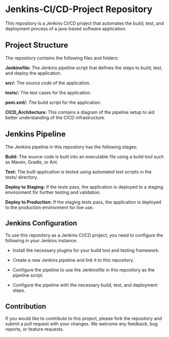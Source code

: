 # <span style="font-size:xx-larger;">Jenkins-CI/CD-Project Repository</span>

This repository is a Jenkins CI/CD project that automates the build, test, and deployment process of a java-based software application.

## **<span style="font-size:x-large;">Project Structure</span>**

The repository contains the following files and folders:

**Jenkinsfile:** The Jenkins pipeline script that defines the steps to build, test, and deploy the application.

**src/:** The source code of the application.

**tests/:** The test cases for the application.

**pom.xml/:** The build script for the application.

**CICD_Architecture:** This contains a diagram of the pipeline setup to aid better understanding of the CICD infrastructure.

## <span style="font-size:x-large;">Jenkins Pipeline</span>

The Jenkins pipeline in this repository has the following stages:

**Build:** The source code is built into an executable file using a build tool such as Maven, Gradle, or Ant.

**Test:** The built application is tested using automated test scripts in the tests/ directory.

**Deploy to Staging:** If the tests pass, the application is deployed to a staging environment for further testing and validation.

**Deploy to Production:** If the staging tests pass, the application is deployed to the production environment for live use.

## Jenkins Configuration
To use this repository as a Jenkins CI/CD project, you need to configure the following in your Jenkins instance:

- Install the necessary plugins for your build tool and testing framework.

- Create a new Jenkins pipeline and link it to this repository.

- Configure the pipeline to use the Jenkinsfile in this repository as the pipeline script.

- Configure the pipeline with the necessary build, test, and deployment steps.

## Contribution
If you would like to contribute to this project, please fork the repository and submit a pull request with your changes. We welcome any feedback, bug reports, or feature requests.





